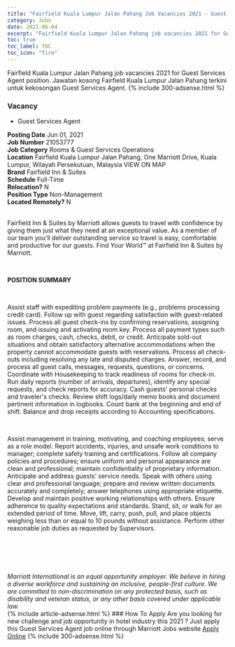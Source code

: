 ```yaml
---
title: "Fairfield Kuala Lumpur Jalan Pahang Job Vacancies 2021 - Guest Services Agent" 
category: Jobs 
date: 2021-06-04 
excerpt: "Fairfield Kuala Lumpur Jalan Pahang job vacancies 2021 for Guest Services Agent position. Jawatan kosong Fairfield Kuala Lumpur Jalan Pahang terkini untuk kekosongan Guest Services Agent." 
toc: true 
toc_label: TOC 
toc_icon: "fire" 
--- 
```


Fairfield Kuala Lumpur Jalan Pahang job vacancies 2021 for Guest Services Agent position. Jawatan kosong Fairfield Kuala Lumpur Jalan Pahang terkini untuk kekosongan Guest Services Agent. 
{% include 300-adsense.html %} 
### Vacancy 
- Guest Services Agent 
<div><div><b>Posting Date</b> Jun 01, 2021<br><b>Job Number</b> 21053777<br><b>Job Category</b> Rooms &amp; Guest Services Operations<br><b>Location</b> Fairfield Kuala Lumpur Jalan Pahang, One Marriott Drive, Kuala Lumpur, Wilayah Persekutuan, Malaysia VIEW ON MAP<br><b>Brand</b> Fairfield Inn &amp; Suites<br><b>Schedule</b> Full-Time<br><b>Relocation?</b> N<br><b>Position Type</b> Non-Management<br><b>Located Remotely?</b> N<br><br><p>Fairfield Inn &amp; Suites by Marriott allows guests to travel with confidence by giving them just what they need at an exceptional value. As a member of our team you'll deliver outstanding service so travel is easy, comfortable and productive for our guests. Find Your World&#8482; at Fairfield Inn &amp; Suites by Marriott.</p><br></div><div> <p><strong>POSITION SUMMARY</strong></p> <p>&#160;</p> <p>Assist staff with expediting problem payments (e.g., problems processing credit card). Follow up with guest regarding satisfaction with guest-related issues. Process all guest check-ins by confirming reservations, assigning room, and issuing and activating room key. Process all payment types such as room charges, cash, checks, debit, or credit. Anticipate sold-out situations and obtain satisfactory alternative accommodations when the property cannot accommodate guests with reservations. Process all check-outs including resolving any late and disputed charges. Answer, record, and process all guest calls, messages, requests, questions, or concerns. Coordinate with Housekeeping to track readiness of rooms for check-in. Run daily reports (number of arrivals, departures), identify any special requests, and check reports for accuracy. Cash guests' personal checks and traveler's checks. Review shift logs/daily memo books and document pertinent information in logbooks. Count bank at the beginning and end of shift. Balance and drop receipts according to Accounting specifications.</p> <p>&#160;</p> <p>Assist management in training, motivating, and coaching employees; serve as a role model. Report accidents, injuries, and unsafe work conditions to manager; complete safety training and certifications. Follow all company policies and procedures; ensure uniform and personal appearance are clean and professional; maintain confidentiality of proprietary information. Anticipate and address guests&#8217; service needs. Speak with others using clear and professional language; prepare and review written documents accurately and completely; answer telephones using appropriate etiquette. Develop and maintain positive working relationships with others. Ensure adherence to quality expectations and standards. Stand, sit, or walk for an extended period of time. Move, lift, carry, push, pull, and place objects weighing less than or equal to 10 pounds without assistance. Perform other reasonable job duties as requested by Supervisors.</p> <p>&#160;</p> <p>&#160;</p> </div> <div> &#160;</div> <em>Marriott International is an equal opportunity employer.&#160;We believe in hiring a diverse workforce and sustaining an inclusive, people-first culture.&#160;We are committed to non-discrimination on&#160;any&#160;protected&#160;basis, such as disability and veteran status, or any other basis covered under applicable law.</em><br></div> 
{% include article-adsense.html %} 
### How To Apply 
Are you looking for new challenge and job opportunity in hotel industry this 2021 ?
Just apply this Guest Services Agent job online through Marriott Jobs website 
<a href="https://jobs.marriott.com/marriott/jobs/21053777?lang=en-us" class="btn btn--info" target="_blank" rel="nofollow noopenner">Apply Online</a> 
{% include 300-adsense.html %} 